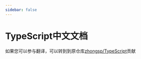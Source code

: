 ```yaml
---
sidebar: false
---
```


# TypeScript中文文档

如果您可以参与翻译，可以转到到原仓库[zhongsp/TypeScript](https://github.com/zhongsp/TypeScript)贡献
